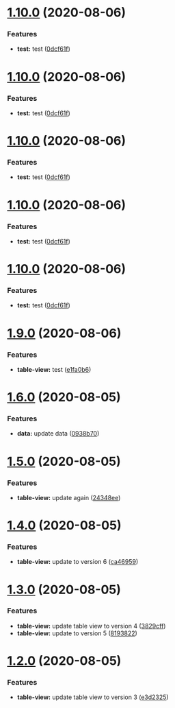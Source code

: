 # [1.10.0](https://github.com/paopaojr/semantic-release-poc/compare/v1.9.0...v1.10.0) (2020-08-06)


### Features

* **test:** test ([0dcf61f](https://github.com/paopaojr/semantic-release-poc/commit/0dcf61f7587beecef460151b98cb28be8221bcad))

# [1.10.0](https://github.com/paopaojr/semantic-release-poc/compare/v1.9.0...v1.10.0) (2020-08-06)


### Features

* **test:** test ([0dcf61f](https://github.com/paopaojr/semantic-release-poc/commit/0dcf61f7587beecef460151b98cb28be8221bcad))

# [1.10.0](https://github.com/paopaojr/semantic-release-poc/compare/v1.9.0...v1.10.0) (2020-08-06)


### Features

* **test:** test ([0dcf61f](https://github.com/paopaojr/semantic-release-poc/commit/0dcf61f7587beecef460151b98cb28be8221bcad))

# [1.10.0](https://github.com/paopaojr/semantic-release-poc/compare/v1.9.0...v1.10.0) (2020-08-06)


### Features

* **test:** test ([0dcf61f](https://github.com/paopaojr/semantic-release-poc/commit/0dcf61f7587beecef460151b98cb28be8221bcad))

# [1.10.0](https://github.com/paopaojr/semantic-release-poc/compare/v1.9.0...v1.10.0) (2020-08-06)


### Features

* **test:** test ([0dcf61f](https://github.com/paopaojr/semantic-release-poc/commit/0dcf61f7587beecef460151b98cb28be8221bcad))

# [1.9.0](https://github.com/paopaojr/semantic-release-poc/compare/v1.8.0...v1.9.0) (2020-08-06)


### Features

* **table-view:** test ([e1fa0b6](https://github.com/paopaojr/semantic-release-poc/commit/e1fa0b6a3a27fcb141c40ee0c72c062dfec7f0ba))

# [1.6.0](https://github.com/paopaojr/semantic-release-poc/compare/v1.5.0...v1.6.0) (2020-08-05)


### Features

* **data:** update data ([0938b70](https://github.com/paopaojr/semantic-release-poc/commit/0938b7020d9a587f444f100d6ece337a7c1d67a7))

# [1.5.0](https://github.com/paopaojr/semantic-release-poc/compare/v1.4.0...v1.5.0) (2020-08-05)


### Features

* **table-view:** update again ([24348ee](https://github.com/paopaojr/semantic-release-poc/commit/24348ee50e32fe519a229709de4fcc9696ec1f45))

# [1.4.0](https://github.com/paopaojr/semantic-release-poc/compare/v1.3.0...v1.4.0) (2020-08-05)


### Features

* **table-view:** update to version 6 ([ca46959](https://github.com/paopaojr/semantic-release-poc/commit/ca4695995473476d187455a62cccfbe014d594dc))

# [1.3.0](https://github.com/paopaojr/semantic-release-poc/compare/v1.2.0...v1.3.0) (2020-08-05)


### Features

* **table-view:** update table view to version 4 ([3829cff](https://github.com/paopaojr/semantic-release-poc/commit/3829cff26f4d6fb9fdab24440b699eb6ea260e20))
* **table-view:** update to version 5 ([8193822](https://github.com/paopaojr/semantic-release-poc/commit/8193822da355002109c288950df21eea8c7cae0e))

# [1.2.0](https://github.com/paopaojr/semantic-release-poc/compare/v1.1.0...v1.2.0) (2020-08-05)


### Features

* **table-view:** update table view to version 3 ([e3d2325](https://github.com/paopaojr/semantic-release-poc/commit/e3d23258e5e32cb9500b553ba5a7c61239a195a6))

